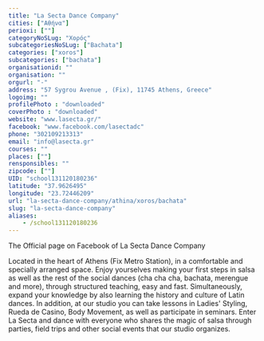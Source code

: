 ```yaml
---
title: "La Secta Dance Company"
cities: ["Αθήνα"]
perioxi: [""]
categoryNoSLug: "Χορός"
subcategoriesNoSLug: ["Bachata"]
categories: ["xoros"]
subcategories: ["bachata"]
organisationid: ""
organisation: ""
orgurl: "-"
address: "57 Sygrou Avenue , (Fix), 11745 Athens, Greece"
logoimg: ""
profilePhoto : "downloaded"
coverPhoto : "downloaded"
website: "www.lasecta.gr/"
facebook: "www.facebook.com/lasectadc"
phone: "302109213313"
email: "info@lasecta.gr"
courses: ""
places: [""]
rensponsibles: ""
zipcode: [""]
UID: "school131120180236"
latitude: "37.9626495"
longitude: "23.72446209"
url: "la-secta-dance-company/athina/xoros/bachata"
slug: "la-secta-dance-company"
aliases:
    - /school131120180236
---
```



The Official page on Facebook of La Secta Dance Company

Located in the heart of Athens (Fix Metro Station), in a comfortable and specially arranged space. Enjoy yourselves making your first steps in salsa as well as the rest of the social dances (cha cha cha, bachata, merengue and more), through structured teaching, easy and fast. Simultaneously, expand your knowledge by also learning the history and culture of Latin dances. In addition, at our studio you can take lessons in Ladies&#39; Styling, Rueda de Casino, Body Movement, as well as participate in seminars. Enter La Secta and dance with everyone who shares the magic of salsa through parties, field trips and other social events that our studio organizes.